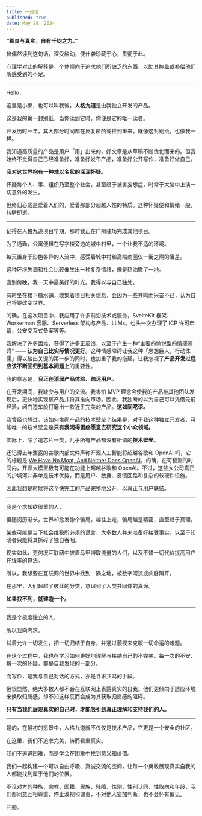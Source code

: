 ```yaml
---
title: 一封信
published: true
date: May 28, 2024
---
```


**“善良与真实，自有千钧之力。”**

曾偶然读到这句话，深受触动，便什袭珍藏于心，贯彻于此。

心理学对此的解释是，个体倾向于追求他们所缺乏的东西，以助其掩盖或补偿他们所感受到的不足。

----

Hello，

这里是小蔗，也可以叫我诚，**人格九道**是由我独立开发的产品。

这是我的第一封别纸，当你读到它时，你便是它的唯一读者。

开发历时一年，其大部分时间都在反复斟酌或推到重来，就像这封别纸，也像我一样。

我知道高质量的产品是用户「用」出来的，好文章是从草稿不断优化而来的。但我始终不觉得自己已经准备好，准备好发布产品，准备好公开写作，准备好做自己。

**我对这世界抱有一种难以名状的深深怀疑。**

怀疑每个人、事、组织乃至整个社会，甚至趋于被害妄想症，时常于大脑中上演一切意外的发生。

但终归心底是爱着人们的，爱着那部分超越人性的特质。这种怀疑便和情绪一般，转瞬即逝。

----

记得在人格九道项目早期，那时我正在广州驻场完成其他项目。

为了通勤，公寓便租在写字楼旁边的城中村里，一个让我不适的环境。

每天置身于形色各异的人流中，感受着城中村和高端商圈仅一街之隔的落差。

这种环境失调和社会比较催生出一种复杂情绪，像是热油撒了一地。



直到傍晚，我一天中最美好的时光。我得以与自己独处。

有时坐在楼下糖水铺，收集着项目相关信息，会因为一些共鸣而兴奋不已，认为自己将要改变世界。

的确，在这次项目中，我应用了许多前沿技术或服务，SvelteKit 框架、Workerman 容器、Serverless 架构与产品、LLMs。也头一次办理了 ICP 许可申请，公安交互式备案等等。

我解决了许多困难，获得了许多正反馈，以至于产生一种“主要的愉悦型的情感障碍” —— **认为自己比实际情况更好**。这种情感障碍让我这种「思想巨人，行动侏儒」得以踏出关键的第一步的同时，也加重了我的拖延，让我忽视了**产品开发过程应该不断回归到基本问题上**的重要性。

我的意思是，**我正在消弱产品体验、疏远用户。**



在开发期间，我缺少与用户的交流。我害怕 MVP 理念会使我的产品被其他团队发现后，更快地实现该产品并将其推向市场。因此，我独断的以为自己可以凭借先前经验，闭门造车般打磨出一款近乎完美的产品。**这如同呓语。**

我曾经也想过，该如何堆砌产品的技术壁垒？结果是，对于我这种独立开发者，可能唯一的技术壁垒是**只有我闲得蛋疼愿意去研究这个小众领域。**

实际上，除了造芯片一类，几乎所有产品都没有所谓的**技术壁垒**。

还记得去年泄露的谷歌内部文件声称开源人工智能将超越谷歌和 OpenAI 吗，它的标题是 [We Have No Moat, And Neither Does OpenAI](https://www.semianalysis.com/p/google-we-have-no-moat-and-neither)。的确，在可预测的时间内，开源大模型极有可能在功能上超越谷歌和 OpenAI。不过，这些大公司真正的护城河并非单是技术优势，而是用户、数据、反馈回路和复杂的软硬件设施。

因此我想是时候将这个快完工的产品完整地公开，以真正与用户联结。

-----

我是个求知欲很重的人，

但随阅历渐长，世界却愈发像个骗局，越往上走，骗局越是精密，直至趋于真理。

某些可能是当下社会维稳所必须的谎言，大多数人并未准备好接受事实，以至于知晓者只能将其撕碎了独自吞咽。

现实如此，更何况互联网中披着马甲博取流量的人们，以及不惜一切代价提高用户在线率的算法。

所以，我想要在互联网的世界中找到一隅之地，被数字河流或山脉隔开，

在那里，人们超越了彼此的分类，意识到了人类共同体的真谛。

**如果找不到，就建造一个。**

----

我是个极度独立的人，

所以我向内求。

试着允许一切发生，把一切归结于自身，并通过藐视来克服一切命运的难题。

在这个过程中，我也在学习如何更好地理解与接纳自己的不完美。每一次的不安、每一次的怀疑，都是自我发现的一部分。

而写作，是我与自己对话的方式，亦是寻求共鸣的手段。

但很显然，绝大多数人都不会在互联网上表露真实的自我。他们更倾向于适应环境来换取归属感，却不知这样反而会成为其获取归属感的阻碍。

**只有当我们展现真实的自己时，才能吸引到真正理解和支持我们的人。**

---

是的，在最初的愿景中，人格九道就不仅仅是技术产品，它更是一个安全的社区。

在这里，我们不追求完美，转而看重真实。

我们不逃避困难，而是学会在困难中找到意义和价值。

我们一起构建一个可以自由呼吸、真诚交流的空间，让每一个勇敢展现真实自我的人都能找到属于他们的位置。

不论对方的种族、宗教、国籍、民族、残障、性别、性别认同、性取向和年龄，我们都同意互相尊重，停止漠视和谴责，不对他人妄加判断，也不会怀有偏见。

共勉。